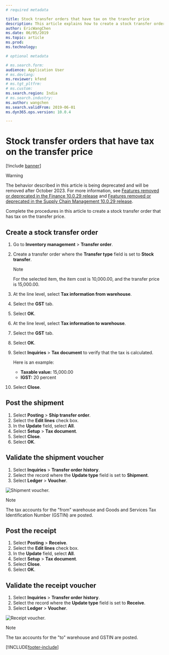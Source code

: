 ```yaml
---
# required metadata

title: Stock transfer orders that have tax on the transfer price
description: This article explains how to create a stock transfer order that has tax on the transfer price.
author: EricWangChen
ms.date: 06/05/2019
ms.topic: article
ms.prod: 
ms.technology: 

# optional metadata

# ms.search.form: 
audience: Application User
# ms.devlang: 
ms.reviewer: kfend
# ms.tgt_pltfrm: 
# ms.custom: 
ms.search.region: India
# ms.search.industry: 
ms.author: wangchen
ms.search.validFrom: 2019-06-01
ms.dyn365.ops.version: 10.0.4

---
```


# Stock transfer orders that have tax on the transfer price

[!include [banner](../includes/banner.md)]

> [!WARNING]
> The behavior described in this article is being deprecated and will be removed after October 2023. 
> For more information, see [Features removed or deprecated in the Finance 10.0.29 release](../../supply-chain/get-started/removed-deprecated-features-scm-updates.md) and [Features removed or deprecated in the Supply Chain Management 10.0.29 release](../../finance/get-started/removed-deprecated-features-finance.md).


Complete the procedures in this article to create a stock transfer order that has tax on the transfer price.

## Create a stock transfer order

1. Go to **Inventory management** \> **Transfer order**.
2. Create a transfer order where the **Transfer type** field is set to **Stock transfer**.

    > [!NOTE]
    > For the selected item, the item cost is 10,000.00, and the transfer price is 15,000.00.

3. At the line level, select **Tax information from warehouse**.
4. Select the **GST** tab.
5. Select **OK**.
6. At the line level, select **Tax information to warehouse**.
7. Select the **GST** tab.
8. Select **OK**.
9. Select **Inquiries** \> **Tax document** to verify that the tax is calculated.

    Here is an example:

    - **Taxable value:** 15,000.00
    - **IGST:** 20 percent

10. Select **Close**.

## Post the shipment

1. Select **Posting** \> **Ship transfer order**.
2. Select the **Edit lines** check box.
3. In the **Update** field, select **All**.
4. Select **Setup** \> **Tax document**.
5. Select **Close**.
6. Select **OK**.

## Validate the shipment voucher

1. Select **Inquiries** \> **Transfer order history**.
2. Select the record where the **Update type** field is set to **Shipment**.
3. Select **Ledger** \> **Voucher**.

![Shipment voucher.](media/Annotation-2019-05-21-105500.png)

> [!NOTE]
> The tax accounts for the "from" warehouse and Goods and Services Tax Identification Number (GSTIN) are posted.

## Post the receipt

1. Select **Posting** \> **Receive**.
2. Select the **Edit lines** check box.
3. In the **Update** field, select **All**.
4. Select **Setup** \> **Tax document**.
5. Select **Close**.
6. Select **OK**.

## Validate the receipt voucher

1. Select **Inquiries** \> **Transfer order history**.
2. Select the record where the **Update type** field is set to **Receive**.
3. Select **Ledger** \> **Voucher**.

![Receipt voucher.](media/Annotation-2019-05-21-105611.png)

> [!NOTE]
> The tax accounts for the "to" warehouse and GSTIN are posted.


[!INCLUDE[footer-include](../../includes/footer-banner.md)]
